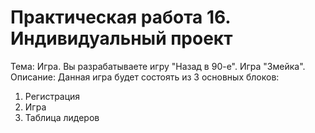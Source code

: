 # Практическая работа 16. Индивидуальный проект
Тема:
Игра. Вы разрабатываете игру "Назад в 90-е". Игра "Змейка".
Описание:
Данная игра будет состоять из 3 основных блоков: 
1. Регистрация
2. Игра
3. Таблица лидеров